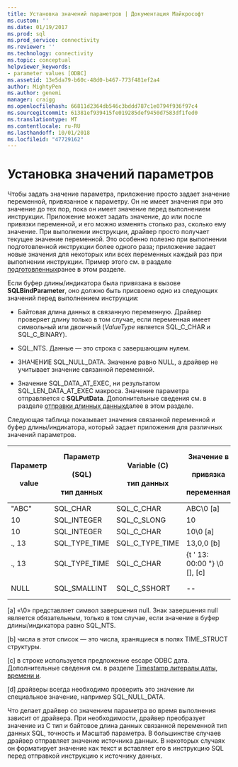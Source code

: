 ```yaml
---
title: Установка значений параметров | Документация Майкрософт
ms.custom: ''
ms.date: 01/19/2017
ms.prod: sql
ms.prod_service: connectivity
ms.reviewer: ''
ms.technology: connectivity
ms.topic: conceptual
helpviewer_keywords:
- parameter values [ODBC]
ms.assetid: 13e5da79-b60c-48d0-b467-773f481ef2a4
author: MightyPen
ms.author: genemi
manager: craigg
ms.openlocfilehash: 66811d2364db546c3bddd787c1e0794f936f97c4
ms.sourcegitcommit: 61381ef939415fe019285def9450d7583df1fed0
ms.translationtype: MT
ms.contentlocale: ru-RU
ms.lasthandoff: 10/01/2018
ms.locfileid: "47729162"
---
```

# <a name="setting-parameter-values"></a>Установка значений параметров
Чтобы задать значение параметра, приложение просто задает значение переменной, привязанное к параметру. Он не имеет значения при это значение до тех пор, пока он имеет значение перед выполнением инструкции. Приложение может задать значение, до или после привязки переменной, и его можно изменять столько раз, сколько ему значение. При выполнении инструкции, драйвер просто получает текущее значение переменной. Это особенно полезно при выполнении подготовленной инструкции более одного раза; приложение задает новые значения для некоторых или всех переменных каждый раз при выполнении инструкции. Пример этого см. в разделе [подготовленных](../../../odbc/reference/develop-app/prepared-execution-odbc.md)ранее в этом разделе.  
  
 Если буфер длины/индикатора была привязана в вызове **SQLBindParameter**, оно должно быть присвоено одно из следующих значений перед выполнением инструкции:  
  
-   Байтовая длина данных в связанную переменную. Драйвер проверяет длину только в том случае, если переменная имеет символьный или двоичный (*ValueType* является SQL_C_CHAR и SQL_C_BINARY).  
  
-   SQL_NTS. Данные — это строка с завершающим нулем.  
  
-   ЗНАЧЕНИЕ SQL_NULL_DATA. Значение равно NULL, а драйвер не учитывает значение связанной переменной.  
  
-   Значение SQL_DATA_AT_EXEC, ни результатом SQL_LEN_DATA_AT_EXEC макроса. Значение параметра отправляется с **SQLPutData**. Дополнительные сведения см. в разделе [отправки длинных данных](../../../odbc/reference/develop-app/sending-long-data.md)далее в этом разделе.  
  
 Следующая таблица показывает значения связанной переменной и буфер длины/индикатора, который задает приложения для различных значений параметров.  
  
|Параметр<br /><br /> value|Параметр<br /><br /> (SQL)<br /><br /> тип данных|Variable (C)<br /><br /> тип данных|Значение в<br /><br /> привязка<br /><br /> переменная|Значение в<br /><br /> длины и индикатора<br /><br /> буфер [d]|  
|-------------------------|-----------------------------------------|----------------------------------|-------------------------------------|----------------------------------------------------|  
|"ABC"|SQL_CHAR|SQL_C_CHAR|ABC\0 [a]|SQL_NTS или 3|  
|10|SQL_INTEGER|SQL_C_SLONG|10|--|  
|10|SQL_INTEGER|SQL_C_CHAR|10\0 [a]|SQL_NTS или 2|  
|., 13|SQL_TYPE_TIME|SQL_C_TYPE_TIME|13,0,0 [b]|--|  
|., 13|SQL_TYPE_TIME|SQL_C_CHAR|{t ' 13: 00:00 "} \0 [], [c]|SQL_NTS или 14|  
|NULL|SQL_SMALLINT|SQL_C_SSHORT|--|ЗНАЧЕНИЕ SQL_NULL_DATA|  
  
 [a] «\0» представляет символ завершения null. Знак завершения null является обязательным, только в том случае, если значение в буфер длины/индикатора равно SQL_NTS.  
  
 [b] числа в этот список — это числа, хранящиеся в полях TIME_STRUCT структуры.  
  
 [c] в строке используется предложение escape ODBC дата. Дополнительные сведения см. в разделе [Timestamp литералы даты, времени и](../../../odbc/reference/develop-app/date-time-and-timestamp-literals.md).  
  
 [d] драйверы всегда необходимо проверить это значение ли специальное значение, например SQL_NULL_DATA.  
  
 Что делает драйвер со значением параметра во время выполнения зависит от драйвера. При необходимости, драйвер преобразует значение из C тип и байтовое длина данных связанной переменной тип данных SQL, точность и Масштаб параметра. В большинстве случаев драйвер отправляет значение источника данных. В некоторых случаях он форматирует значение как текст и вставляет его в инструкцию SQL перед отправкой инструкцию к источнику данных.
